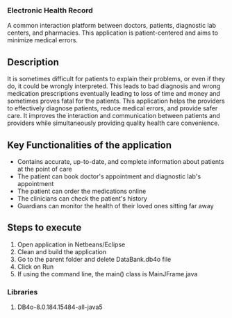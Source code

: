 ### Electronic Health Record
A common interaction platform between doctors, patients, diagnostic lab centers, and pharmacies. This application is patient-centered and aims to minimize medical errors. 

## Description
It is sometimes difficult for patients to explain their problems, or even if they do, it could be wrongly interpreted. This leads to bad diagnosis and wrong medication prescriptions eventually leading to loss of time and money and sometimes proves fatal for the patients. This application helps the providers to effectively diagnose patients, reduce medical errors, and provide safer care. It improves the interaction and communication between patients and providers while simultaneously providing quality health care convenience.

## Key Functionalities of the application
* Contains accurate, up-to-date, and complete information about patients at the point of care
* The patient can book doctor's appointment and diagnostic lab's appointment
* The patient can order the medications online 
* The clinicians can check the patient's history
* Guardians can monitor the health of their loved ones sitting far away

## Steps to execute 
1. Open application in Netbeans/Eclipse 
2. Clean and build the application 
3. Go to the parent folder and delete DataBank.db4o file
4. Click on Run
5. If using the command line, the main() class is MainJFrame.java

### Libraries
1. DB4o-8.0.184.15484-all-java5